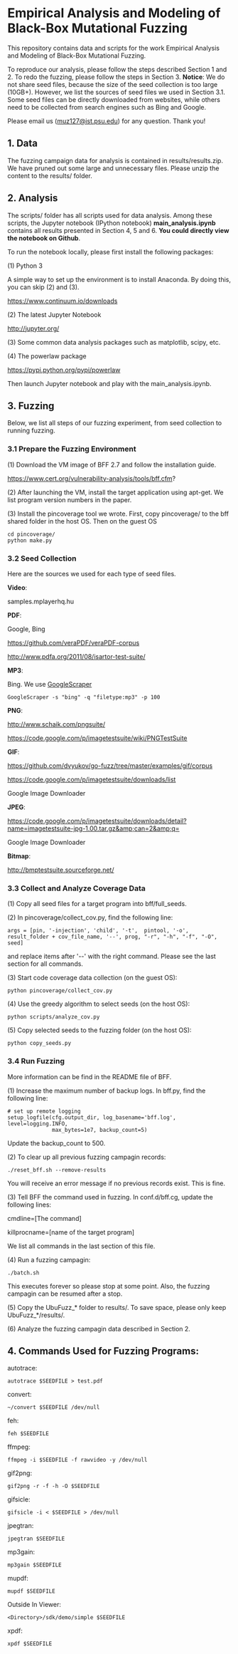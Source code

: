 # Empirical Analysis and Modeling of Black-Box Mutational Fuzzing

This repository contains data and scripts for the work Empirical Analysis and Modeling of Black-Box Mutational Fuzzing. 

To reproduce our analysis, please follow the steps described Section 1 and 2.
To redo the fuzzing, please follow the steps in Section 3. **Notice**: We do not share seed files, 
because the size of the seed collection is too large (10GB+). However, we list the sources of seed files we used in Section 3.1.
Some seed files can be directly downloaded from websites, while others need to be collected from search engines such as Bing
and Google.

Please email us (muz127@ist.psu.edu) for any question. Thank you!

## 1. Data

The fuzzing campaign data for analysis is contained in results/results.zip. We have pruned out some large and unnecessary files.
Please unzip the content to the results/ folder.

## 2. Analysis

The scripts/ folder has all scripts used for data analysis. Among these scripts, the Jupyter notebook (IPython notebook) 
**main_analysis.ipynb** contains all results presented in Section 4, 5 and 6. **You could directly view the notebook on Github**. 

To run the notebook locally, please first install the following packages:

(1) Python 3

A simple way to set up the environment is to install Anaconda. By doing this, you can skip (2) and (3).
	
https://www.continuum.io/downloads

(2) The latest Jupyter Notebook

http://jupyter.org/
  
(3) Some common data analysis packages such as matplotlib, scipy, etc. 

(4) The powerlaw package

https://pypi.python.org/pypi/powerlaw

Then launch Jupyter notebook and play with the main_analysis.ipynb.
	
## 3. Fuzzing

Below, we list all steps of our fuzzing experiment, from seed collection to running fuzzing.

### 3.1 Prepare the Fuzzing Environment

(1) Download the VM image of BFF 2.7 and follow the installation guide.

https://www.cert.org/vulnerability-analysis/tools/bff.cfm?

(2) After launching the VM, install the target application using apt-get. We list program version numbers in the paper.

(3) Install the pincoverage tool we wrote. First, copy pincoverage/ to the bff shared folder in the host OS.
Then on the guest OS 

	cd pincoverage/
    python make.py

### 3.2 Seed Collection

Here are the sources we used for each type of seed files.

**Video**:

samples.mplayerhq.hu

**PDF**:

Google, Bing

https://github.com/veraPDF/veraPDF-corpus

http://www.pdfa.org/2011/08/isartor-test-suite/

**MP3**:

Bing. We use [GoogleScraper](https://github.com/NikolaiT/GoogleScraper)

    GoogleScraper -s "bing" -q "filetype:mp3" -p 100

**PNG**:

http://www.schaik.com/pngsuite/

https://code.google.com/p/imagetestsuite/wiki/PNGTestSuite

**GIF**:

https://github.com/dvyukov/go-fuzz/tree/master/examples/gif/corpus

https://code.google.com/p/imagetestsuite/downloads/list

Google Image Downloader

**JPEG**:

https://code.google.com/p/imagetestsuite/downloads/detail?name=imagetestsuite-jpg-1.00.tar.gz&amp;can=2&amp;q=

Google Image Downloader

**Bitmap**:

http://bmptestsuite.sourceforge.net/

### 3.3 Collect and Analyze Coverage Data

(1) Copy all seed files for a target program into bff/full_seeds.

(2) In pincoverage/collect_cov.py, find the following line:

	args = [pin, '-injection', 'child', '-t',  pintool, '-o',  result_folder + cov_file_name, '--', prog, "-r", "-h", "-f", "-O", seed]

and replace items after '--' with the right command. Please see the last section for all commands.
	
(3) Start code coverage data collection (on the guest OS):

    python pincoverage/collect_cov.py

(4) Use the greedy algorithm to select seeds (on the host OS):

    python scripts/analyze_cov.py
	
(5) Copy selected seeds to the fuzzing folder (on the host OS):

    python copy_seeds.py

	
### 3.4 Run Fuzzing

More information can be find in the README file of BFF.

(1) Increase the maximum number of backup logs. In bff.py, find the following line:

    # set up remote logging
    setup_logfile(cfg.output_dir, log_basename='bff.log', level=logging.INFO,
                  max_bytes=1e7, backup_count=5)
				  
Update the backup_count to 500.

(2) To clear up all previous fuzzing campagin records:

    ./reset_bff.sh --remove-results

You will receive an error message if no previous records exist. This is fine.
	
(3) Tell BFF the command used in fuzzing. In conf.d/bff.cg, update the following lines:

cmdline=[The command]

killprocname=[name of the target program]

We list all commands in the last section of this file.

(4) Run a fuzzing campagin:

    ./batch.sh

This executes forever so please stop at some point. Also, the fuzzing campagin can be resumed after a stop.

(5) Copy the UbuFuzz_* folder to results/. To save space, please only keep UbuFuzz_*/results/.

(6) Analyze the fuzzing campagin data described in Section 2.

## 4. Commands Used for Fuzzing Programs:

autotrace:

    autotrace $SEEDFILE > test.pdf

convert:

    ~/convert $SEEDFILE /dev/null

feh: 

    feh $SEEDFILE

ffmpeg: 

    ffmpeg -i $SEEDFILE -f rawvideo -y /dev/null

gif2png:

    gif2png -r -f -h -O $SEEDFILE

gifsicle:

    gifsicle -i < $SEEDFILE > /dev/null

jpegtran:

    jpegtran $SEEDFILE

mp3gain:

    mp3gain $SEEDFILE

mupdf:

    mupdf $SEEDFILE

Outside In Viewer: 

    <Directory>/sdk/demo/simple $SEEDFILE

xpdf:

    xpdf $SEEDFILE






